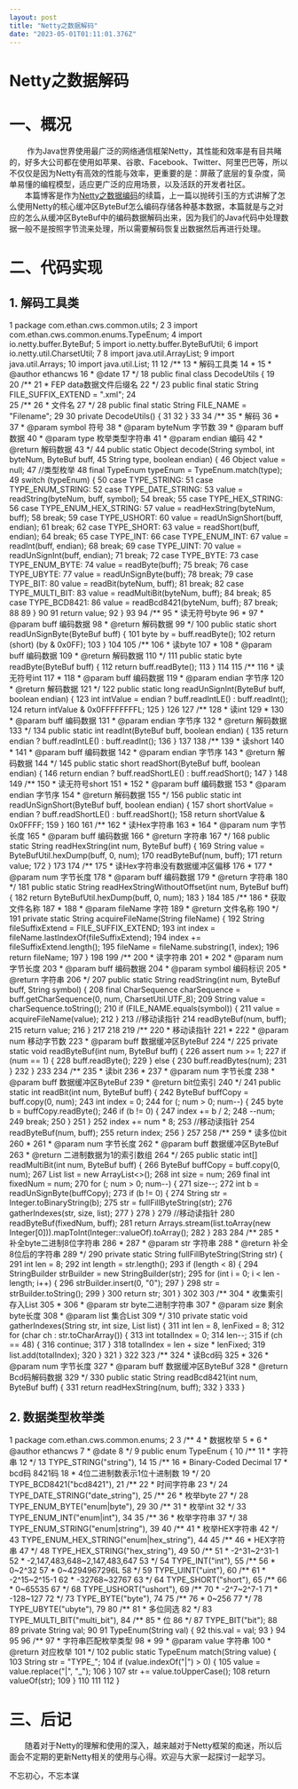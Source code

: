 ```yaml
---
layout: post
title: "Netty之数据解码"
date: "2023-05-01T01:11:01.376Z"
---
```

Netty之数据解码
==========

一、概况
====

 　　作为Java世界使用最广泛的网络通信框架Netty，其性能和效率是有目共睹的，好多大公司都在使用如苹果、谷歌、Facebook、Twitter、阿里巴巴等，所以不仅仅是因为Netty有高效的性能与效率，更重要的是：屏蔽了底层的复杂度，简单易懂的编程模型，适应更广泛的应用场景，以及活跃的开发者社区。  
　　本篇博客是作为[Netty之数据编码](https://www.cnblogs.com/inverseEntropy/p/13808689.html "Netty之数据编码")的续篇，上一篇以抛砖引玉的方式讲解了怎么使用Netty的核心缓冲区ByteBuf怎么编码存储各种基本数据，本篇就是与之对应的怎么从缓冲区ByteBuf中的编码数据解码出来，因为我们的Java代码中处理数据一般不是按照字节流来处理，所以需要解码恢复出数据然后再进行处理。

二、代码实现
======

1\. 解码工具类
---------

  1 package com.ethan.cws.common.utils;  2 
  3 import com.ethan.cws.common.enums.TypeEnum;  4 import io.netty.buffer.ByteBuf;  5 import io.netty.buffer.ByteBufUtil;  6 import io.netty.util.CharsetUtil;  7 
  8 import java.util.ArrayList;  9 import java.util.Arrays; 10 import java.util.List; 11 
 12 /\*\*
 13  \* 解码工具类
 14  \*
 15 \* @author ethancws 16  \* @date 
 17  \*/
 18 public final class DecodeUtils { 19     
 20     /\*\*
 21      \* FEP data数据文件后缀名
 22      \*/
 23     public final static String FILE\_SUFFIX\_EXTEND = ".xml";
 24     
 25     /\*\*
 26      \* 文件名
 27      \*/
 28     public final static String FILE\_NAME = "Filename";
 29 
 30     private DecodeUtils() { 31 
 32     }
 33 
 34     /\*\*
 35      \* 解码
 36      \*
 37 \* @param symbol  符号 38 \* @param byteNum 字节数 39 \* @param buff    数据 40 \* @param type    枚举类型字符串 41 \* @param endian  编码 42 \* @return 解码数据 43      \*/
 44     public static Object decode(String symbol, int byteNum, ByteBuf buff, 45                                 String type, boolean endian) { 46         Object value = null;
 47         //类型枚举
 48         final TypeEnum typeEnum = TypeEnum.match(type); 49         switch (typeEnum) { 50             case TYPE\_STRING: 51             case TYPE\_ENUM\_STRING: 52             case TYPE\_DATE\_STRING: 53                 value = readString(byteNum, buff, symbol); 54                 break;
 55             case TYPE\_HEX\_STRING: 56             case TYPE\_ENUM\_HEX\_STRING: 57                 value = readHexString(byteNum, buff); 58                 break;
 59             case TYPE\_USHORT: 60                 value = readUnSignShort(buff, endian); 61                 break;
 62             case TYPE\_SHORT: 63                 value = readShort(buff, endian); 64                 break;
 65             case TYPE\_INT: 66             case TYPE\_ENUM\_INT: 67                 value = readInt(buff, endian); 68                 break;
 69             case TYPE\_UINT: 70                 value = readUnSignInt(buff, endian); 71                 break;
 72             case TYPE\_BYTE: 73             case TYPE\_ENUM\_BYTE: 74                 value = readByte(buff); 75                 break;
 76             case TYPE\_UBYTE: 77                 value = readUnSignByte(buff); 78                 break;
 79             case TYPE\_BIT: 80                 value = readBit(byteNum, buff); 81                 break;
 82             case TYPE\_MULTI\_BIT: 83                 value = readMultiBit(byteNum, buff); 84                 break;
 85             case TYPE\_BCD8421: 86                 value = readBcd8421(byteNum, buff); 87                 break;
 88 
 89         }
 90 
 91         return value; 92     }
 93 
 94     /\*\*
 95      \* 读无符号byte
 96      \*
 97 \* @param buff 编码数据 98 \* @return 解码数据 99      \*/
100     public static short readUnSignByte(ByteBuf buff) {
101         byte by = buff.readByte();
102         return (short) (by & 0x0FF);
103 }
104 
105     /\*\*
106 \* 读byte
107 \*
108 \* @param buff 编码数据
109 \* @return 解码数据
110      \*/
111     public static byte readByte(ByteBuf buff) {
112         return buff.readByte();
113 }
114 
115     /\*\*
116 \* 读无符号int
117 \*
118 \* @param buff   编码数据
119 \* @param endian 字节序
120 \* @return 解码数据
121      \*/
122     public static long readUnSignInt(ByteBuf buff, boolean endian) {
123         int intValue = endian ? buff.readIntLE() : buff.readInt();
124         return intValue & 0x0FFFFFFFFL;
125 }
126 
127     /\*\*
128 \* 读int
129 \*
130 \* @param buff   编码数据
131 \* @param endian 字节序
132 \* @return 解码数据
133      \*/
134     public static int readInt(ByteBuf buff, boolean endian) {
135         return endian ? buff.readIntLE() : buff.readInt();
136 }
137 
138     /\*\*
139 \* 读short
140 \*
141 \* @param buff   编码数据
142 \* @param endian 字节序
143 \* @return 解码数据
144      \*/
145     public static short readShort(ByteBuf buff, boolean endian) {
146         return endian ? buff.readShortLE() : buff.readShort();
147 }
148 
149     /\*\*
150 \* 读无符号short
151 \*
152 \* @param buff   编码数据
153 \* @param endian 字节序
154 \* @return 解码数据
155      \*/
156     public static int readUnSignShort(ByteBuf buff, boolean endian) {
157         short shortValue = endian ? buff.readShortLE() : buff.readShort();
158         return shortValue & 0x0FFFF;
159 }
160 
161     /\*\*
162 \* 读Hex字符串
163 \*
164 \* @param num  字节长度
165 \* @param buff 编码数据
166 \* @return 字符串
167      \*/
168     public static String readHexString(int num, ByteBuf buff) {
169         String value = ByteBufUtil.hexDump(buff, 0, num);
170 readByteBuf(num, buff);
171         return value;
172 }
173 
174     /\*\*
175 \* 读Hex字符串没有数据缓冲区偏移
176 \*
177 \* @param num  字节长度
178 \* @param buff 编码数据
179 \* @return 字符串
180      \*/
181     public static String readHexStringWithoutOffset(int num, ByteBuf buff) {
182         return ByteBufUtil.hexDump(buff, 0, num);
183 }
184 
185     /\*\*
186 \* 获取文件名称
187 \*
188 \* @param fileName 字符
189 \* @return 文件名称
190      \*/
191     private static String acquireFileName(String fileName) {
192         String fileSuffixExtend = FILE\_SUFFIX\_EXTEND;
193         int index = fileName.lastIndexOf(fileSuffixExtend);
194         index += fileSuffixExtend.length();
195         fileName = fileName.substring(1, index);
196         return fileName;
197 }
198 
199     /\*\*
200 \* 读字符串
201 \*
202 \* @param num    字节长度
203 \* @param buff   编码数据
204 \* @param symbol 编码标识
205 \* @return 字符串
206      \*/
207     public static String readString(int num, ByteBuf buff, String symbol) {
208         final CharSequence charSequence = buff.getCharSequence(0, num, CharsetUtil.UTF\_8);
209         String value = charSequence.toString();
210         if (FILE\_NAME.equals(symbol)) {
211             value = acquireFileName(value);
212 }
213         //移动读指针
214 readByteBuf(num, buff);
215         return value;
216 }
217 
218 
219     /\*\*
220 \* 移动读指针
221 \*
222 \* @param num  移动字节数
223 \* @param buff 数据缓冲区ByteBuf
224      \*/
225     private static void readByteBuf(int num, ByteBuf buff) {
226         assert num >= 1;
227         if (num == 1) {
228 buff.readByte();
229         } else {
230 buff.readBytes(num);
231 }
232 }
233 
234     /\*\*
235 \* 读bit
236 \*
237 \* @param num  字节长度
238 \* @param buff 数据缓冲区ByteBuf
239 \* @return bit位索引
240      \*/
241     public static int readBit(int num, ByteBuf buff) {
242         ByteBuf buffCopy = buff.copy(0, num);
243         int index = 0;
244         for (; num > 0; num--) {
245             byte b = buffCopy.readByte();
246             if (b != 0) {
247                 index += b / 2;
248                 --num;
249                 break;
250 }
251 }
252         index += num \* 8;
253         //移动读指针
254 readByteBuf(num, buff);
255         return index;
256 }
257 
258     /\*\*
259 \* 读多位bit
260 \*
261 \* @param num  字节长度
262 \* @param buff 数据缓冲区ByteBuf
263 \* @return 二进制数据为1的索引数组
264      \*/
265     public static int\[\] readMultiBit(int num, ByteBuf buff) {
266         ByteBuf buffCopy = buff.copy(0, num);
267         List<Integer> list = new ArrayList<>();
268         int size = num;
269         final int fixedNum = num;
270         for (; num > 0; num--) {
271             size--;
272             int b = readUnSignByte(buffCopy);
273             if (b != 0) {
274                 String str = Integer.toBinaryString(b);
275                 str = fullFillByteString(str);
276 gatherIndexes(str, size, list);
277 }
278 }
279         //移动读指针
280 readByteBuf(fixedNum, buff);
281         return Arrays.stream(list.toArray(new Integer\[0\])).mapToInt(Integer::valueOf).toArray();
282 }
283 
284     /\*\*
285 \* 补全byte二进制8位字符串
286 \*
287 \* @param str 字符串
288 \* @return 补全8位后的字符串
289      \*/
290     private static String fullFillByteString(String str) {
291         int len = 8;
292         int length = str.length();
293         if (length < 8) {
294             StringBuilder strBuilder = new StringBuilder(str);
295             for (int i = 0; i < len - length; i++) {
296                 strBuilder.insert(0, "0");
297 }
298             str = strBuilder.toString();
299 }
300         return str;
301 }
302 
303     /\*\*
304 \* 收集索引存入List
305 \*
306 \* @param str  byte二进制字符串
307 \* @param size 剩余byte长度
308 \* @param list 集合List
309      \*/
310     private static void gatherIndexes(String str, int size, List<Integer> list) {
311         int len = 8, lenFixed = 8;
312         for (char ch : str.toCharArray()) {
313             int totalIndex = 0;
314             len--;
315             if (ch == 48) {
316                 continue;
317 }
318             totalIndex = len + size \* lenFixed;
319 list.add(totalIndex);
320 }
321 }
322 
323     /\*\*
324 \* 读Bcd码
325 \*
326 \* @param num  字节长度
327 \* @param buff 数据缓冲区ByteBuf
328 \* @return Bcd码解码数据
329      \*/
330     public static String readBcd8421(int num, ByteBuf buff) {
331         return readHexString(num, buff);
332 }
333 }

2\. 数据类型枚举类
-----------

  1 package com.ethan.cws.common.enums;  2 
  3 /\*\*
  4  \* 数据枚举
  5  \*
  6 \* @author ethancws  7  \* @date 
  8  \*/
  9 public enum TypeEnum { 10     /\*\*
 11      \* 字符串
 12      \*/
 13     TYPE\_STRING("string"),
 14 
 15     /\*\*
 16      \* Binary-Coded Decimal
 17      \* bcd码 8421码
 18      \* 4位二进制数表示1位十进制数
 19      \*/
 20     TYPE\_BCD8421("bcd8421"),
 21     /\*\*
 22      \* 时间字符串
 23      \*/
 24     TYPE\_DATE\_STRING("date\_string"),
 25     /\*\*
 26      \* 枚举byte
 27      \*/
 28     TYPE\_ENUM\_BYTE("enum|byte"),
 29 
 30     /\*\*
 31      \* 枚举int
 32      \*/
 33     TYPE\_ENUM\_INT("enum|int"),
 34 
 35     /\*\*
 36      \* 枚举字符串
 37      \*/
 38     TYPE\_ENUM\_STRING("enum|string"),
 39 
 40     /\*\*
 41      \* 枚举HEX字符串
 42      \*/
 43     TYPE\_ENUM\_HEX\_STRING("enum|hex\_string"),
 44 
 45     /\*\*
 46      \* HEX字符串
 47      \*/
 48     TYPE\_HEX\_STRING("hex\_string"),
 49 
 50     /\*\*
 51      \* -2^31~2^31-1
 52      \* -2,147,483,648~2,147,483,647
 53      \*/
 54     TYPE\_INT("int"),
 55     /\*\*
 56      \* 0~2^32
 57      \* 0~4294967296L
 58      \*/
 59     TYPE\_UINT("uint"),
 60     /\*\*
 61      \* -2^15~2^15-1
 62      \* -32768~32767
 63      \*/
 64     TYPE\_SHORT("short"),
 65     /\*\*
 66      \* 0~65535
 67      \*/
 68     TYPE\_USHORT("ushort"),
 69     /\*\*
 70      \* -2^7~2^7-1
 71      \* -128~127
 72      \*/
 73     TYPE\_BYTE("byte"),
 74 
 75     /\*\*
 76      \* 0~256
 77      \*/
 78     TYPE\_UBYTE("ubyte"),
 79 
 80     /\*\*
 81      \* 多位同选
 82      \*/
 83     TYPE\_MULTI\_BIT("multi\_bit"),
 84     /\*\*
 85      \* 位
 86      \*/
 87     TYPE\_BIT("bit");
 88 
 89     private String val; 90 
 91     TypeEnum(String val) {
 92         this.val = val; 93     }
 94 
 95 
 96     /\*\*
 97      \* 字符串匹配枚举类型
 98      \*
 99 \* @param value 字符串
100 \* @return 对应枚举
101      \*/
102     public static TypeEnum match(String value) {
103         String str = "TYPE\_";
104         if (value.indexOf("|") > 0) {
105             value = value.replace("|", "\_");
106 }
107         str += value.toUpperCase();
108         return valueOf(str);
109 }
110 
111 
112 }

三、后记
====

　　随着对于Netty的理解和使用的深入，越来越对于Netty框架的痴迷，所以后面会不定期的更新Netty相关的使用与心得。欢迎与大家一起探讨一起学习。

不忘初心，不忘本谋